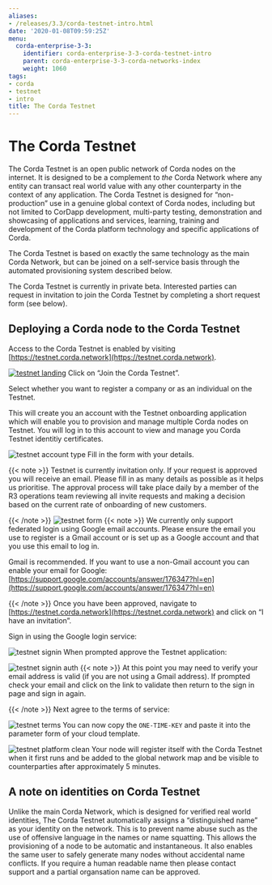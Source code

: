 ```yaml
---
aliases:
- /releases/3.3/corda-testnet-intro.html
date: '2020-01-08T09:59:25Z'
menu:
  corda-enterprise-3-3:
    identifier: corda-enterprise-3-3-corda-testnet-intro
    parent: corda-enterprise-3-3-corda-networks-index
    weight: 1060
tags:
- corda
- testnet
- intro
title: The Corda Testnet
---
```



# The Corda Testnet


The Corda Testnet is an open public network of Corda nodes on the internet. It is designed to be a complement to *the* Corda Network where any entity can transact real world value with any other counterparty in the context of any application. The Corda Testnet is designed for “non-production” use in a genuine global context of Corda nodes, including but not limited to CorDapp development, multi-party testing, demonstration and showcasing of applications and services, learning, training and development of the Corda platform technology and specific applications of Corda.

The Corda Testnet is based on exactly the same technology as the main Corda Network, but can be joined on a self-service basis through the automated provisioning system described below.

The Corda Testnet is currently in private beta. Interested parties can request in invitation to join the Corda Testnet by completing a short request form (see below).


## Deploying a Corda node to the Corda Testnet

Access to the Corda Testnet is enabled by visiting [https://testnet.corda.network](https://testnet.corda.network).

[![testnet landing](/en/images/testnet-landing.png "testnet landing")](https://testnet.corda.network)
Click on “Join the Corda Testnet”.

Select whether you want to register a company or as an individual on the Testnet.

This will create you an account with the Testnet onboarding application which will enable you to provision and manage multiple Corda nodes on Testnet. You will log in to this account to view and manage you Corda Testnet identitiy certificates.

![testnet account type](/en/images/testnet-account-type.png "testnet account type")
Fill in the form with your details.

{{< note >}}
Testnet is currently invitation only. If your request is approved you will receive an email. Please fill in as many details as possible as it helps us prioritise. The approval process will take place daily by a member of the R3 operations team reviewing all invite requests and making a decision based on the current rate of onboarding of new customers.

{{< /note >}}
![testnet form](/en/images/testnet-form.png "testnet form")
{{< note >}}
We currently only support federated login using Google email accounts. Please ensure the email you use to register is a Gmail account or is set up as a Google account and that you use this email to log in.

Gmail is recommended. If you want to use a non-Gmail account you can enable your email for Google: [https://support.google.com/accounts/answer/176347?hl=en](https://support.google.com/accounts/answer/176347?hl=en)

{{< /note >}}
Once you have been approved, navigate to [https://testnet.corda.network](https://testnet.corda.network) and click on “I have an invitation”.

Sign in using the Google login service:

![testnet signin](/en/images/testnet-signin.png "testnet signin")
When prompted approve the Testnet application:

![testnet signin auth](/en/images/testnet-signin-auth.png "testnet signin auth")
{{< note >}}
At this point you may need to verify your email address is valid (if you are not using a Gmail address). If prompted check your email and click on the link to validate then return to the sign in page and sign in again.

{{< /note >}}
Next agree to the terms of service:

![testnet terms](/en/images/testnet-terms.png "testnet terms")
You can now copy the `ONE-TIME-KEY` and paste it into the parameter form of your cloud template.

![testnet platform clean](/en/images/testnet-platform-clean.png "testnet platform clean")
Your node will register itself with the Corda Testnet when it first runs and be added to the global network map and be visible to counterparties after approximately 5 minutes.


## A note on identities on Corda Testnet

Unlike the main Corda Network, which is designed for verified real world identities, The Corda Testnet automatically assigns a “distinguished name” as your identity on the network. This is to prevent name abuse such as the use of offensive language in the names or name squatting. This allows the provisioning of a node to be automatic and instantaneous. It also enables the same user to safely generate many nodes without accidental name conflicts. If you require a human readable name then please contact support and a partial organsation name can be approved.


